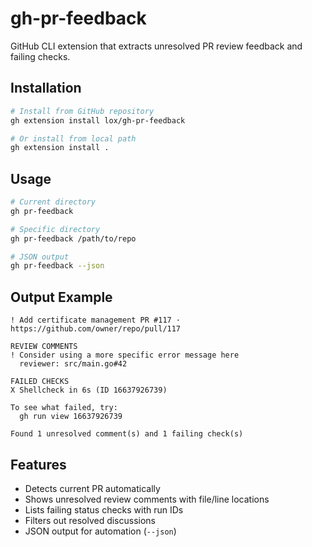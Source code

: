# gh-pr-feedback

GitHub CLI extension that extracts unresolved PR review feedback and failing checks.

## Installation

```bash
# Install from GitHub repository
gh extension install lox/gh-pr-feedback

# Or install from local path
gh extension install .
```

## Usage

```bash
# Current directory
gh pr-feedback

# Specific directory
gh pr-feedback /path/to/repo

# JSON output
gh pr-feedback --json
```

## Output Example

```
! Add certificate management PR #117 · https://github.com/owner/repo/pull/117

REVIEW COMMENTS
! Consider using a more specific error message here
  reviewer: src/main.go#42

FAILED CHECKS
X Shellcheck in 6s (ID 16637926739)

To see what failed, try:
  gh run view 16637926739

Found 1 unresolved comment(s) and 1 failing check(s)
```

## Features

- Detects current PR automatically
- Shows unresolved review comments with file/line locations
- Lists failing status checks with run IDs
- Filters out resolved discussions
- JSON output for automation (`--json`)
